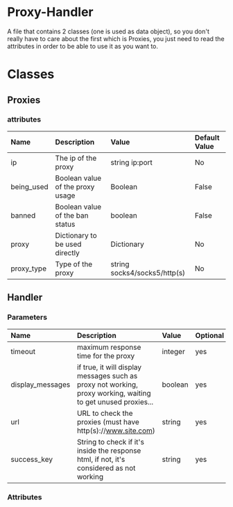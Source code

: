 # Proxy-Handler

A file that contains 2 classes (one is used as data object), so you
don't really have to care about the first which is Proxies, you just
need to read the attributes in order to be able to use it as you want
to.


# Classes

## Proxies

### attributes

| Name       | Description                      | Value                        | Default Value |
|:-----------|:---------------------------------|:-----------------------------|:--------------|
| ip         | The ip of the proxy              | string ip:port               | No            |
| being_used | Boolean value of the proxy usage | Boolean                      | False         |
| banned     | Boolean value of the ban status  | boolean                      | False         |
| proxy      | Dictionary to be used directly   | Dictionary                   | No            |
| proxy_type | Type of the proxy                | string socks4/socks5/http(s) | No            |


## Handler

### Parameters

| Name             | Description                                                                                                  | Value   | Optional | Default Value          |
|:-----------------|:-------------------------------------------------------------------------------------------------------------|:--------|:---------|:-----------------------|
| timeout          | maximum response time for the proxy                                                                          | integer | yes      | 10                     |
| display_messages | if true, it will display messages such as proxy not working, proxy working, waiting to get unused proxies... | boolean | yes      | false                  |
| url              | URL to check the proxies (must have http(s)://www.site.com)                                                  | string  | yes      | https://www.google.com |
| success_key      | String to check if it's inside the response html, if not, it's considered as not working                     | string  | yes      | ```</html>```              |

### Attributes